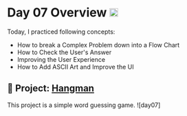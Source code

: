 <h1> Day 07 Overview <img src="https://raw.githubusercontent.com/Tarikul-Islam-Anik/Animated-Fluent-Emojis/master/Emojis/Animals/Snake.png" alt="Snake" width="20" height="20" />
</h1>
Today, I practiced following concepts:

- How to break a Complex Problem down into a Flow Chart
- How to Check the User's Answer
- Improving the User Experience
-  How to Add ASCII Art and Improve the UI

## 🐣 Project: [Hangman](https://github.com/sanskrutihere/100DaysofPython/blob/main/day%2007/main.py)
This project is a simple word guessing game.
![day07]
